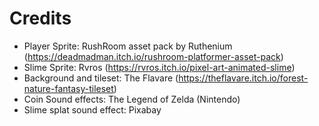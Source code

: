 # Credits
* Player Sprite: RushRoom asset pack by Ruthenium (https://deadmadman.itch.io/rushroom-platformer-asset-pack)
* Slime Sprite: Rvros (https://rvros.itch.io/pixel-art-animated-slime)
* Background and tileset: The Flavare (https://theflavare.itch.io/forest-nature-fantasy-tileset)
* Coin Sound effects: The Legend of Zelda (Nintendo)
* Slime splat sound effect: Pixabay